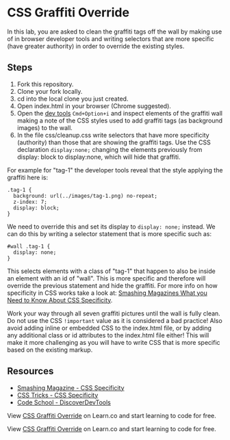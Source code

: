 

# CSS Graffiti Override

In this lab, you are asked to clean the graffiti tags off the wall by making use of in browser developer tools and writing selectors that are more specific (have greater authority) in order to override the existing styles.

## Steps

1. Fork this repository.
2. Clone your fork locally.
3. cd into the local clone you just created.
4. Open index.html in your browser (Chrome suggested).
5. Open the [dev tools](http://discover-devtools.codeschool.com/) `Cmd+Option+i` and inspect elements of the graffiti wall making a note of the CSS styles used to add graffiti tags (as background images) to the wall.
6. In the file css/cleanup.css write selectors that have more specificity (authority) than those that are showing the graffiti tags. Use the CSS declaration `display:none;` changing the elements previously from display: block to display:none, which will hide that graffiti. 

For example for "tag-1" the developer tools reveal that the style applying the graffiti here is:

```
.tag-1 {
  background: url(../images/tag-1.png) no-repeat;
  z-index: 7;
  display: block;
}
```

We need to override this and set its display to `display: none;` instead. We can do this by writing a selector statement that is more specific such as:

```
#wall .tag-1 {
  display: none;
}
```

This selects elements with a class of "tag-1" that happen to also be inside an element with an id of "wall". This is more specific and therefore will override the previous statement and hide the graffiti. For more info on how specificity in CSS works take a look at: [Smashing Magazines What you Need to Know About CSS Specificity](http://www.smashingmagazine.com/2007/07/27/css-specificity-things-you-should-know/).

Work your way through all seven graffiti pictures until the wall is fully clean. Do not use the CSS `!important` value as it is considered a bad practice! Also avoid adding inline or embedded CSS to the index.html file, or by adding any additional class or id attributes to the index.html file either! This will make it more challenging as you will have to write CSS that is more specific based on the existing markup.

## Resources

 * [Smashing Magazine - CSS Specificity](http://www.smashingmagazine.com/2007/07/27/css-specificity-things-you-should-know/)
 * [CSS Tricks - CSS Specificity](http://css-tricks.com/specifics-on-css-specificity/)
 * [Code School - DiscoverDevTools](http://discover-devtools.codeschool.com/)

<p data-visibility='hidden'>View <a href='https://learn.co/lessons/css-graffiti-override' title='CSS Graffiti Override'>CSS Graffiti Override</a> on Learn.co and start learning to code for free.</p>

<p class='util--hide'>View <a href='https://learn.co/lessons/css-graffiti-override'>CSS Graffiti Override</a> on Learn.co and start learning to code for free.</p>
